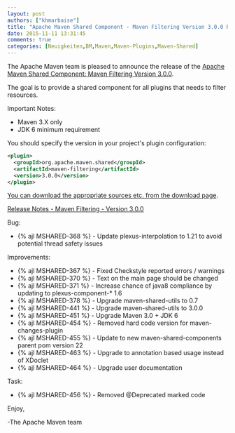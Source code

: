 ```yaml
---
layout: post
authors: ["khmarbaise"]
title: "Apache Maven Shared Component - Maven Filtering Version 3.0.0 Released"
date: 2015-11-11 13:31:45
comments: true
categories: [Neuigkeiten,BM,Maven,Maven-Plugins,Maven-Shared]
---
```

The Apache Maven team is pleased to announce the release of the 
[Apache Maven Shared Component: Maven Filtering Version 3.0.0](http://maven.apache.org/shared/maven-filtering/).

The goal is to provide a shared component for all plugins that needs to filter
resources.

Important Notes:

 * Maven 3.X only
 * JDK 6 minimum requirement

You should specify the version in your project's plugin configuration:

``` xml
<plugin>
  <groupId>org.apache.maven.shared</groupId>
  <artifactId>maven-filtering</artifactId>
  <version>3.0.0</version>
</plugin>
```

[You can download the appropriate sources etc. from the download page](http://maven.apache.org/shared/maven-filtering/download.cgi).


<!-- more -->

[Release Notes - Maven Filtering - Version 3.0.0](https://issues.apache.org/jira/secure/ReleaseNote.jspa?projectId=12317922&version=12331472)

Bug:

 * {% ajl MSHARED-368 %} -  Update plexus-interpolation to 1.21 to avoid potential thread safety issues

Improvements:

 * {% ajl MSHARED-367 %} -  Fixed Checkstyle reported errors / warnings
 * {% ajl MSHARED-370 %} -  Text on the main page should be changed
 * {% ajl MSHARED-371 %} -  Increase chance of java8 compliance by updating to plexus-component-* 1.6
 * {% ajl MSHARED-378 %} -  Upgrade maven-shared-utils to 0.7
 * {% ajl MSHARED-441 %} -  Upgrade maven-shared-utils to 3.0.0
 * {% ajl MSHARED-451 %} -  Upgrade Maven 3.0 + JDK 6
 * {% ajl MSHARED-454 %} -  Removed hard code version for maven-changes-plugin
 * {% ajl MSHARED-455 %} -  Update to new maven-shared-components parent pom version 22
 * {% ajl MSHARED-463 %} -  Upgrade to annotation based usage instead of XDoclet
 * {% ajl MSHARED-464 %} -  Upgrade user documentation

Task:

 * {% ajl MSHARED-456 %} -  Removed @Deprecated marked code

Enjoy,

-The Apache Maven team
